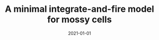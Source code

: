 ---
title: "A minimal integrate-and-fire model for mossy cells"
collection: publications
permalink: /publication/2021-01-01-A-minimal-integrate-and-fire-model-for-mossy-cells
date: 2021-01-01
year: 2021
venue: 'J. Comput. Neurosci.'
paperurl: 'https://dx.doi.org/10.1007/s10827-021-00801-9'
citation: ' <u>Mauricio Girardi-Schappo</u>,  Anh-Tuan Trinh,  Jean-Claude Béïque,  André Longtin,  Leonard Maler, &quot;A minimal integrate-and-fire model for mossy cells.&quot; J. Comput. Neurosci., 2021.'
pubtype:  proceedings
---